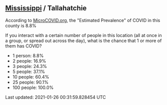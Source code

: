 
## [Mississippi](/united-states/mississippi) / Tallahatchie

According to [MicroCOVID.org](http://microcovid.org),
the "Estimated Prevalence" of COVID in this county is 8.8%

If you interact with a certain number of people in this location
(all at once in a group, or spread out across the day), what is the chance that
1 or more of them has COVID?

- 1 person: 8.8%
- 2 people: 16.9%
- 3 people: 24.3%
- 5 people: 37.1%
- 10 people: 60.4%
- 25 people: 90.1%
- 100 people: 100.0%

Last updated: 2021-01-26 00:31:59.828454 UTC
